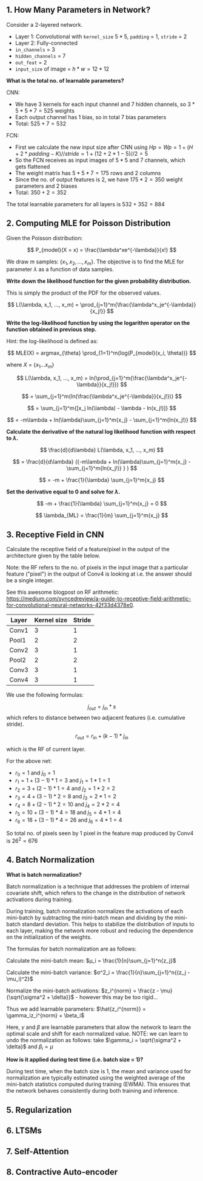 ## 1. How Many Parameters in Network?

Consider a 2-layered network.
- Layer 1: Convolutional with `kernel_size` $5 * 5$, `padding` = 1, `stride` = 2
- Layer 2: Fully-connected
- `in_channels` = 3
- `hidden_channels` = 7
- `out_feat` = 2
- `input_size` of image = $h * w = 12 * 12$

**What is the total no. of learnable parameters?**

CNN:
- We have 3 kernels for each input channel and 7 hidden channels, so $3 * 5 * 5 * 7 = 525$ weights
- Each output channel has 1 bias, so in total $7$ bias parameters
- Total: $525 + 7 = 532$

FCN:
- First we calculate the new input size after CNN using $Hp = Wp = 1 + (H + 2 * padding - K) // stride = 1 + (12 + 2 * 1 - 5) // 2 = 5$
- So the FCN receives as input images of $5 * 5$ and 7 channels, which gets flattened
- The weight matrix has $5 * 5 * 7 = 175$ rows and $2$ columns 
- Since the no. of output features is 2, we have $175 * 2 = 350$ weight parameters and 2 biases
- Total: $350 + 2 = 352$

The total learnable parameters for all layers is $532 + 352 = 884$


## 2. Computing MLE for Poisson Distribution

Given the Poisson distribution:

$$ P_{model}(X = x) = \frac{\lambda^xe^{-\lambda}}{x!} $$

We draw $m$ samples: {$x_1, x_2, ..., x_m$}. The objective is to find the MLE for parameter $\lambda$ as a function of data samples.

**Write down the likelihood function for the given probability distribution.**

This is simply the product of the PDF for the observed values.

$$ L(\lambda, x_1, ..., x_m) = \prod_{j=1}^m{\frac{\lambda^x_je^{-\lambda}}{x_j!}} $$



**Write the log-likelihood function by using the logarithm operator on the function obtained in previous step.**

Hint: the log-likelihood is defined as:

$$ MLE(X) = argmax_{\theta} \prod_{1=1}^m{log(P_{model}(x_i, \theta))} $$

where $X$ = {${x_1...x_m}$}

$$ L(\lambda, x_1, ..., x_m) = ln(\prod_{j=1}^m{\frac{\lambda^x_je^{-\lambda}}{x_j!}}) $$

$$ = \sum_{j=1}^m{ln(\frac{\lambda^x_je^{-\lambda}}{x_j!})} $$

$$ = \sum_{j=1}^m{[x_j ln(\lambda) - \lambda - ln(x_j!)]} $$

$$ = -m\lambda + ln(\lambda)\sum_{j=1}^m{x_j} - \sum_{j=1}^m{ln(x_j!)} $$

**Calculate the derivative of the natural log likelihood function with respect to $\lambda$.**

$$ \frac{d}{d\lambda} L(\lambda, x_1, ..., x_m) $$

$$ = \frac{d}{d\lambda} ({-m\lambda + ln(\lambda)\sum_{j=1}^m{x_j} - \sum_{j=1}^m{ln(x_j!)} } ) $$

$$ = -m + \frac{1}{\lambda} \sum_{j=1}^m{x_j} $$

**Set the derivative equal to 0 and solve for $\lambda$.**

$$ -m + \frac{1}{\lambda} \sum_{j=1}^m{x_j} = 0 $$

$$ \lambda_{ML} = \frac{1}{m} \sum_{j=1}^m{x_j} $$



## 3. Receptive Field in CNN

Calculate the receptive field of a feature/pixel in the output of the architecture given by the table below.

Note: the RF refers to the no. of pixels in the input image that a particular feature ("pixel") in the output of Conv4 is looking at i.e. the answer should be a single integer.

See this awesome blogpost on RF arithmetic: https://medium.com/syncedreview/a-guide-to-receptive-field-arithmetic-for-convolutional-neural-networks-42f33d4378e0.

| Layer | Kernel size | Stride |
|----------|----------|----------|
| Conv1   | 3    | 1    |
| Pool1    | 2    | 2    |
| Conv2    | 3    | 1    |
| Pool2    | 2    | 2    |
| Conv3    | 3    | 1    |
| Conv4    | 3    | 1    |

We use the following formulas:

$$ j_{out} = j_{in} * s $$
which refers to distance between two adjacent features (i.e. cumulative stride).

$$ r_{out} = r_{in} + (k-1) * j_{in} $$

which is the RF of current layer.

For the above net:
- $r_0 = 1$ and $j_0 = 1$
- $r_1 = 1 + (3 - 1) * 1 = 3$ and $j_1 = 1 * 1 = 1$
- $r_2 = 3 + (2 - 1) *  1 = 4$ and $j_2 = 1 * 2 = 2$
- $r_3 = 4 + (3 - 1) * 2 = 8$ and $j_3 = 2 * 1 = 2$
- $r_4 = 8 + (2 - 1) * 2 = 10$ and $j_4 = 2 * 2 = 4$
- $r_5 = 10 + (3 - 1) * 4 = 18$ and $j_5 = 4 * 1 = 4$
- $r_6 = 18 + (3 - 1) * 4 = 26$ and $j_6 = 4 * 1 = 4$

So total no. of pixels seen by 1 pixel in the feature map produced by Conv4 is $26^2 = 676$


## 4. Batch Normalization

**What is batch normalization?**

Batch normalization is a technique that addresses the problem of internal covariate shift, which refers to the change in the distribution of network activations during training.

During training, batch normalization normalizes the activations of each mini-batch by subtracting the mini-batch mean and dividing by the mini-batch standard deviation. This helps to stabilize the distribution of inputs to each layer, making the network more robust and reducing the dependence on the initialization of the weights.

The formulas for batch normalization are as follows:

Calculate the mini-batch mean: $μ_i = \frac{1}{n}\sum_{j=1}^n{z_j}$

Calculate the mini-batch variance: $σ^2_i = \frac{1}{n}\sum_{j=1}^n{(z_j - \mu_i)^2}$

Normalize the mini-batch activations: $z_i^{norm} = \frac{z - \mu}{\sqrt{\sigma^2 + \delta}}$ - however this may be too rigid...

Thus we add learnable parameters: $\hat{z_i^{norm}} = \gamma_iz_i^{norm} + \beta_i$

Here, $γ$ and $β$ are learnable parameters that allow the network to learn the optimal scale and shift for each normalized value.
NOTE: we can learn to undo the normalization as follows: take $\gamma_i = \sqrt{\sigma^2 + \delta}$ and $\beta_i = \mu$


**How is it applied during test time (i.e. batch size = 1)?**

During test time, when the batch size is 1, the mean and variance used for normalization are typically estimated using the weighted average of the mini-batch statistics computed during training (EWMA). This ensures that the network behaves consistently during both training and inference.



## 5. Regularization



## 6. LTSMs



## 7. Self-Attention



## 8. Contractive Auto-encoder